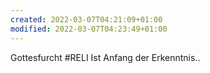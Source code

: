 ```yaml
---
created: 2022-03-07T04:21:09+01:00
modified: 2022-03-07T04:23:49+01:00
---
```


Gottesfurcht #RELI
Ist Anfang der Erkenntnis..
